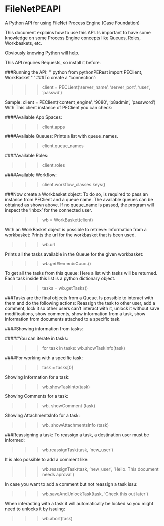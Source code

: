# FileNetPEAPI
A Python API for using FileNet Process Engine (Case Foundation)

This document explains how to use this API.
Is important to have some knowledge on some Process Engine concepts like Queues, Roles, Workbaskets, etc.

Obviously knowing Python will help.

This API requires Requests, so install it before.

###Running the API:
'''python
from pythonPERest import PEClient, WorkBasket
'''
###To create a “connection”:
>>> client = PECLient(‘server_name’, ‘server_port’, ‘user’, ’passwd’)

Sample:
client = PEClient(‘content_engine’, ‘9080’, ‘p8admin’, ’password’)
With This client instance of PEClient  you can check:

####Available App Spaces:
>>> client.apps

####Available Queues:
Prints a list with queue_names.
>>> client.queue_names

####Available Roles:
>>> client.roles

####Available Workflow:
>>> client.workflow_classes.keys()

###Now create a Workbasket object:
To do so, is required to pass an instance from PEClient and a queue name.
The available queues can be obtained as shown above.
If no queue_name is passed, the program will inspect the ‘Inbox’ for the connected user.
>>> wb = WorkBasket(client)

With an WorkBasket object is possible to retrieve:
Information from a workbasket:
Prints the url for the workbasket that is been used.
>>> wb.url

Prints all the tasks available in the Queue for the given workbasket:
>>> wb.getElementsCount()

To get all the tasks from this queue:
Here a list with tasks will be returned.
Each task inside this list is a python dictionary object.
>>> tasks = wb.getTasks()

###Tasks are the final objects from a Queue. Is possible to interact with them and do the following actions:
Reassign the task to other user, add a comment, lock it so other users can’t interact with it, unlock it without save modifications, show comments, show information from a task, show information from documents attached to a specific task.

####Showing information from tasks:

#####You can iterate in tasks:
>>> for task in tasks:
      wb.showTaskInfo(task)
      
####For working with a specific task:
>>> task = tasks[0]

Showing Information for a task:
>>> wb.showTaskInto(task)

Showing Comments for a task:
>>> wb. showComment (task)

Showing AttachmentsInfo for a task:
>>> wb. showAttachmentsInfo (task)

###Reassigning a task:
To reassign a task, a destination user must be informed:
>>> wb.reassignTask(task, ‘new_user’)

It is also possible to add a comment like:
>>> wb.reassignTask(task, ’new_user’, ‘Hello. This document needs aproval’)

In case you want to add a comment but not reassign a task issu:
>>> wb.saveAndUnlockTask(task, ‘Check this out later’)

When interacting with a task it will automatically be locked so you might need to unlocks it by issuing:
>>> wb.abort(task)

